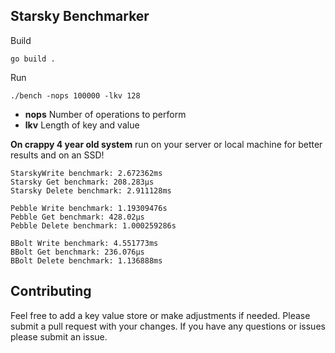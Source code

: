 ## Starsky Benchmarker

Build
```
go build .
```

Run
```
./bench -nops 100000 -lkv 128
```

- **nops** Number of operations to perform
- **lkv** Length of key and value

**On crappy 4 year old system** run on your server or local machine for better results and on an SSD!
```
StarskyWrite benchmark: 2.672362ms
Starsky Get benchmark: 208.283µs
Starsky Delete benchmark: 2.911128ms

Pebble Write benchmark: 1.19309476s
Pebble Get benchmark: 428.02µs
Pebble Delete benchmark: 1.000259286s

BBolt Write benchmark: 4.551773ms
BBolt Get benchmark: 236.076µs
BBolt Delete benchmark: 1.136888ms
```

## Contributing
Feel free to add a key value store or make adjustments if needed.  Please submit a pull request with your changes.
If you have any questions or issues please submit an issue.
